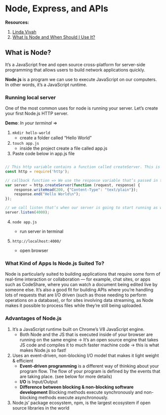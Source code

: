 # Node, Express, and APIs


**Resources:**

1. [Linda Vivah](https://medium.com/@LindaVivah/the-beginners-guide-understanding-node-js-express-js-fundamentals-e15493462be1)  
2. [What Is Node and When Should I Use It?](https://www.sitepoint.com/an-introduction-to-node-js/)

## What is Node?  

It’s a JavaScript free and open source cross-platform for server-side programming that allows users to build network applications quickly.  

**Node.js** is a program we can use to execute JavaScript on our computers. In other words, it’s a JavaScript runtime.

### Running local server  

One of the most common uses for node is running your server. Let’s create your first Node.js HTTP server.

**Demo**:
_In your terminal_ =>  

1. `mkdir hello-world`
    - create a folder called “Hello World”
2. `touch app.js`
    - inside the project create a file called app.js
3. Paste code below in app.js file  

```javascript  

// This http variable contains a function called createServer. This is all you need to do to create an http server.
const http = require('http');

// callback function => We use the response variable that’s passed in to the callback to write the head and pass in the content type and we end that response with hello world. => This function returns an object that we are going to put in to our server variable and this object is going to have another function called “listen” =>
var server = http.createServer(function (request, response) {
    response.writeHead(200, {"Content-Type": "text/plain"});
    response.end("Hello World\n");
});

// we call listen that’s when our server is going to start running as we listen to this port.
server.listen(4000);
```

4. `node app.js`
    - run server in terminal  

5. `http://localhost:4000/`
    - open browser

### What Kind of Apps Is Node.js Suited To?

Node is particularly suited to building applications that require some form of real-time interaction or collaboration — for example, chat sites, or apps such as CodeShare, where you can watch a document being edited live by someone else. It’s also a good fit for building APIs where you’re handling lots of requests that are I/O driven (such as those needing to perform operations on a database), or for sites involving data streaming, as Node makes it possible to process files while they’re still being uploaded.  

### Advantages of Node.js

1. It’s a JavaScript runtime built on Chrome’s V8 JavaScript engine.
    - Both Node and the JS that is executed inside of your browser are running on the same engine → It’s an open source engine that takes JS code and compiles it to much faster machine code → this is what makes Node.js so fast!
2. Uses an event-driven, non-blocking I/O model that makes it light weight & efficient
    - **Event-driven programming** is a different way of thinking about your program flow. The flow of your program is defined by the events that are taking place. (see below for more details)
    - **I/O** is Input/Output
    - **Difference between blocking & non-blocking software development** Blocking methods execute synchronously and non-blocking methods execute asynchronously.  
3. Node.js’ package ecosystem, npm, is the largest ecosystem if open source libraries in the world  

